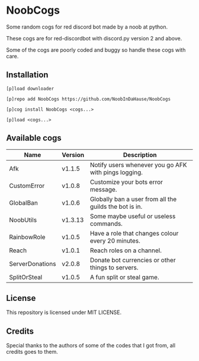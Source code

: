 # NoobCogs

Some random cogs for red discord bot made by a noob at python.

These cogs are for red-discordbot with discord.py version 2 and above.

Some of the cogs are poorly coded and buggy so handle these cogs with care.

## Installation

```
[p]load downloader

[p]repo add NoobCogs https://github.com/NoobInDaHause/NoobCogs

[p]cog install NoobCogs <cogs...>

[p]load <cogs...>
```

## Available cogs

| Name            |  Version  | Description                                                      |
| --------------- | --------- | ---------------------------------------------------------------- |
| Afk             |  v1.1.5   | Notify users whenever you go AFK with pings logging.             |
| CustomError     |  v1.0.8   | Customize your bots error message.                               |
| GlobalBan       |  v1.0.6   | Globally ban a user from all the guilds the bot is in.           |
| NoobUtils       |  v1.3.13  | Some maybe useful or useless commands.                           |
| RainbowRole     |  v1.0.5   | Have a role that changes colour every 20 minutes.                |
| Reach           |  v1.0.1   | Reach roles on a channel.                                        |
| ServerDonations |  v2.0.8   | Donate bot currencies or other things to servers.                |
| SplitOrSteal    |  v1.0.5   | A fun split or steal game.                                       |

## License

This repository is licensed under MIT LICENSE.

## Credits

Special thanks to the authors of some of the codes that I got from, all credits goes to them.
